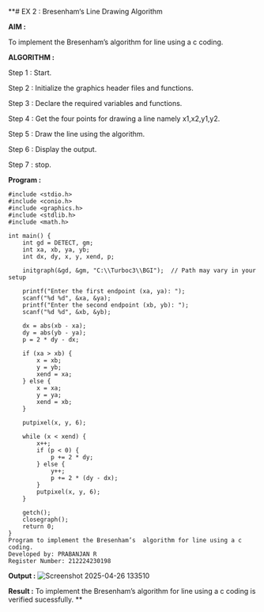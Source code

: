 **# EX 2 : Bresenham‘s Line Drawing Algorithm

**AIM :**

 To  implement the Bresenham’s  algorithm for line using a c coding.

**ALGORITHM :**

   Step 1 : Start.
   
   Step 2 : Initialize the graphics header files and functions.

   Step 3 : Declare the required variables and functions.

   Step 4 : Get the four points for drawing a line namely x1,x2,y1,y2.

   Step 5 : Draw the line using the algorithm.

   Step  6 : Display the output.

   Step 7 : stop.

**Program :**
~~~
#include <stdio.h>
#include <conio.h>
#include <graphics.h>
#include <stdlib.h>
#include <math.h>

int main() {
    int gd = DETECT, gm;
    int xa, xb, ya, yb;
    int dx, dy, x, y, xend, p;

    initgraph(&gd, &gm, "C:\\Turboc3\\BGI");  // Path may vary in your setup

    printf("Enter the first endpoint (xa, ya): ");
    scanf("%d %d", &xa, &ya);
    printf("Enter the second endpoint (xb, yb): ");
    scanf("%d %d", &xb, &yb);

    dx = abs(xb - xa);
    dy = abs(yb - ya);
    p = 2 * dy - dx;

    if (xa > xb) {
        x = xb;
        y = yb;
        xend = xa;
    } else {
        x = xa;
        y = ya;
        xend = xb;
    }

    putpixel(x, y, 6);

    while (x < xend) {
        x++;
        if (p < 0) {
            p += 2 * dy;
        } else {
            y++;
            p += 2 * (dy - dx);
        }
        putpixel(x, y, 6);
    }

    getch();
    closegraph();
    return 0;
}
Program to implement the Bresenham’s  algorithm for line using a c coding.
Developed by: PRABANJAN R
Register Number: 212224230198
~~~
**Output :**
![Screenshot 2025-04-26 133510](https://github.com/user-attachments/assets/f6499796-c526-4db0-8e12-2ce54b53ae1a)

**Result :**
To implement the Bresenham’s algorithm for line using a c coding is verified sucessfully.
**
